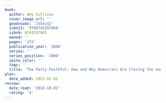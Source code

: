 ```yaml
---
book:
  author: Amy Sullivan
  cover_image_url: ''
  goodreads: '2354142'
  isbn13: '9780743297868'
  isbn9: 0743297865
  owned: ''
  pages: '272'
  publication_year: '2008'
  series: ''
  series_position: '2008'
  spine_color: ''
  tags: ''
  title: 'The Party Faithful: How and Why Democrats Are Closing the God Gap'
plan:
  date_added: 2023-01-01
review:
  date_read: '2018-10-02'
  rating: '4'
---
```

